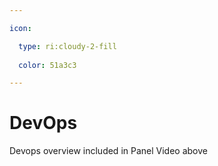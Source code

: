 ```yaml
---

icon: 

  type: ri:cloudy-2-fill
  
  color: 51a3c3

---
```

# DevOps

Devops overview included in Panel Video above
